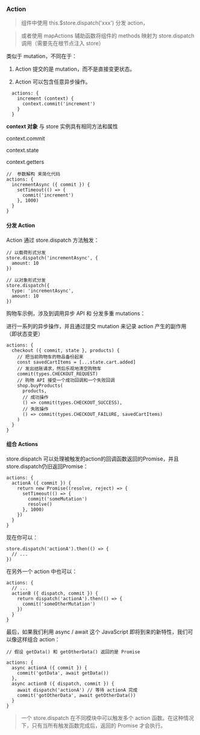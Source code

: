 ### Action 

> 组件中使用 this.$store.dispatch('xxx') 分发 action，

> 或者使用 mapActions 辅助函数将组件的 methods 映射为 store.dispatch 调用（需要先在根节点注入 store）

类似于 mutation，不同在于：

1. Action 提交的是 mutation，而不是直接变更状态。

2. Action 可以包含任意异步操作。

```
  actions: {
    increment (context) {
      context.commit('increment')
    }
  }
```
**context 对象** 与 store 实例具有相同方法和属性

context.commit

context.state

context.getters

```
//  参数解构 来简化代码
actions: {
  incrementAsync ({ commit }) {
    setTimeout(() => {
      commit('increment')
    }, 1000)
  }
}
```

#### 分发 Action
Action 通过 store.dispatch 方法触发：
```
// 以载荷形式分发
store.dispatch('incrementAsync', {
  amount: 10
})

// 以对象形式分发
store.dispatch({
  type: 'incrementAsync',
  amount: 10
})
```

购物车示例，涉及到调用异步 API 和 分发多重 mutations：

进行一系列的异步操作，并且通过提交 mutation 来记录 action 产生的副作用（即状态变更）
```
actions: {
  checkout ({ commit, state }, products) {
    // 把当前购物车的物品备份起来
    const savedCartItems = [...state.cart.added]
    // 发出结账请求，然后乐观地清空购物车
    commit(types.CHECKOUT_REQUEST)
    // 购物 API 接受一个成功回调和一个失败回调
    shop.buyProducts(
      products,
      // 成功操作
      () => commit(types.CHECKOUT_SUCCESS),
      // 失败操作
      () => commit(types.CHECKOUT_FAILURE, savedCartItems)
    )
  }
}
```

#### 组合 Actions
store.dispatch 可以处理被触发的action的回调函数返回的Promise，并且store.dispatch仍旧返回Promise：
```
actions: {
  actionA ({ commit }) {
    return new Promise((resolve, reject) => {
      setTimeout(() => {
        commit('someMutation')
        resolve()
      }, 1000)
    })
  }
}
```
现在你可以：
```
store.dispatch('actionA').then(() => {
  // ...
})
```
在另外一个 action 中也可以：
```
actions: {
  // ...
  actionB ({ dispatch, commit }) {
    return dispatch('actionA').then(() => {
      commit('someOtherMutation')
    })
  }
}
```
最后，如果我们利用 async / await 这个 JavaScript 即将到来的新特性，我们可以像这样组合 action：

```
// 假设 getData() 和 getOtherData() 返回的是 Promise

actions: {
  async actionA ({ commit }) {
    commit('gotData', await getData())
  },
  async actionB ({ dispatch, commit }) {
    await dispatch('actionA') // 等待 actionA 完成
    commit('gotOtherData', await getOtherData())
  }
}
```
>一个 store.dispatch 在不同模块中可以触发多个 action 函数。在这种情况下，只有当所有触发函数完成后，返回的 Promise 才会执行。